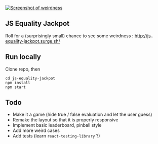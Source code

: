 [
![Screenshot of weirdness](https://i.imgur.com/Kl0q48N.png)
](http://js-equality-jackpot.surge.sh/)

## JS Equality Jackpot

Roll for a (surprisingly small) chance to see some weirdness : http://js-equality-jackpot.surge.sh/

## Run locally

Clone repo, then

```
cd js-equality-jackpot
npm install
npm start
```

## Todo

- Make it a game (hide true / false evaluation and let the user guess)
- Remake the layout so that it is properly responsive
- Implement basic leaderboard, pinball style
- Add more weird cases
- Add tests (learn `react-testing-library` ?)

